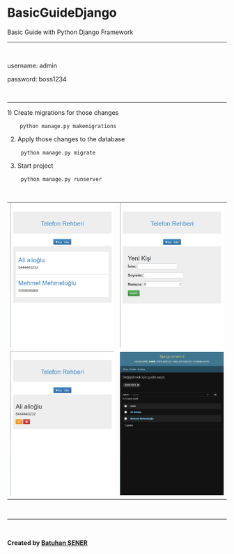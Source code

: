 # BasicGuideDjango
<p>Basic Guide with Python Django Framework</p>
<hr>
<br/>
<p>username: admin</p>
<p>password: boss1234</p>
<br/>
<hr>
1) Create migrations for those changes

		python manage.py makemigrations
2) Apply those changes to the database

		python manage.py migrate

3) Start project
	
		python manage.py runserver


<br/>
<table style="width:100%">
  <tr>
    <td><img src="static/Photos/index.jpg" width="100%"></td>
    <td><img src="static/Photos/olustur.jpg" width="100%"></td> 
  </tr>
  <tr>
    <td><img src="static/Photos/id.jpg" width="100%"></td>
    <td><img src="static/Photos/admin-guide.jpg" width="100%"></td> 
  </tr>
</table> 
<br/>
<hr>
<br/>
<p><b>Created by <a href="https://www.linkedin.com/in/senerbatuhan/">Batuhan ŞENER</a></b></p>
<br/>
